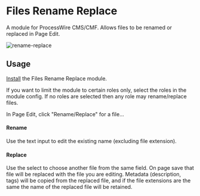 # Files Rename Replace

A module for ProcessWire CMS/CMF. Allows files to be renamed or replaced in Page Edit.

![rename-replace](https://user-images.githubusercontent.com/1538852/38719676-3f79791c-3f47-11e8-8550-6092b4af349a.gif)

## Usage

[Install](http://modules.processwire.com/install-uninstall/) the Files Rename Replace module.

If you want to limit the module to certain roles only, select the roles in the module config. If no roles are selected then any role may rename/replace files.

In Page Edit, click "Rename/Replace" for a file...

#### Rename

Use the text input to edit the existing name (excluding file extension).

#### Replace

Use the select to choose another file from the same field. On page save that file will be replaced with the file you are editing. Metadata (description, tags) will be copied from the replaced file, and if the file extensions are the same the name of the replaced file will be retained.